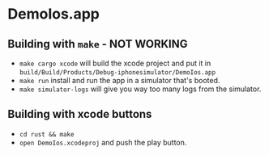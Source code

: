 # DemoIos.app

## Building with `make` - NOT WORKING
* `make cargo xcode` will build the xcode project and put it in `build/Build/Products/Debug-iphonesimulator/DemoIos.app`
* `make run` install and run the app in a simulator that's booted.
* `make simulator-logs` will give you way too many logs from the simulator.

## Building with xcode buttons
* `cd rust && make`
* `open DemoIos.xcodeproj` and push the play button.
